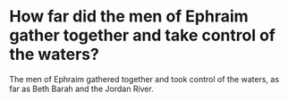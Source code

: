 # How far did the men of Ephraim gather together and take control of the waters?

The men of Ephraim gathered together and took control of the waters, as far as Beth Barah and the Jordan River.
